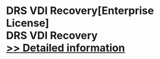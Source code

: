 # DRS VDI Recovery[Enterprise License]<br />DRS VDI Recovery<br />[>> Detailed information](https://secure.shareit.com/shareit/product.html?productid=301004393&affiliateid=200057808)